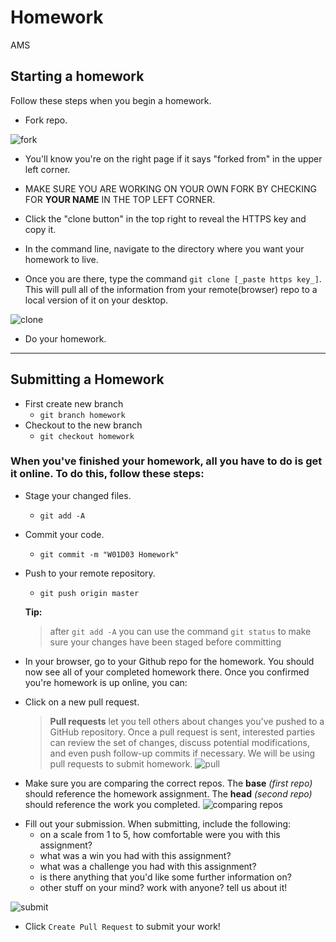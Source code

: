 # Homework

AMS

## Starting a homework

Follow these steps when you begin a homework.

- Fork repo.

![fork](https://i.imgur.com/N1TxHZF.png)

- You'll know you're on the right page if it says "forked from" in the upper left corner.

- MAKE SURE YOU ARE WORKING ON YOUR OWN FORK BY CHECKING FOR **YOUR NAME** IN THE TOP LEFT CORNER.

- Click the "clone button" in the top right to reveal the HTTPS key and copy it.

- In the command line, navigate to the directory where you want your homework to live.

- Once you are there, type the command `git clone [_paste https key_]`. This will pull all of the information from your remote(browser) repo to a local version of it on your desktop.

![clone](https://i.imgur.com/b6swER9.png)

- Do your homework.

---

## Submitting a Homework

- First create new branch
  - `git branch homework`
- Checkout to the new branch
  - `git checkout homework`

### When you've finished your homework, all you have to do is get it online. To do this, follow these steps:

- Stage your changed files.
  - `git add -A`
- Commit your code.
  - `git commit -m "W01D03 Homework"`
- Push to your remote repository.

  - `git push origin master`

  **Tip:**

  > after `git add -A` you can use the command `git status` to make sure your changes have been staged before committing

- In your browser, go to your Github repo for the homework. You should now see all of your completed homework there. Once you confirmed you're homework is up online, you can:

- Click on a new pull request.
  > **Pull requests** let you tell others about changes you've pushed to a GitHub repository. Once a pull request is sent, interested parties can review the set of changes, discuss potential modifications, and even push follow-up commits if necessary. We will be using pull requests to submit homework.
  ![pull](https://i.imgur.com/gPIUtoU.png)
- Make sure you are comparing the correct repos. The **base** _(first repo)_ should reference the homework assignment. The **head** _(second repo)_ should reference the work you completed.
  ![comparing repos](https://i.imgur.com/g8mdJML.png)

* Fill out your submission. When submitting, include the following:
  - on a scale from 1 to 5, how comfortable were you with this assignment?
  - what was a win you had with this assignment?
  - what was a challenge you had with this assignment?
  - is there anything that you'd like some further information on?
  - other stuff on your mind? work with anyone? tell us about it!

![submit](https://i.imgur.com/huvbtb2.png)

- Click `Create Pull Request` to submit your work!
